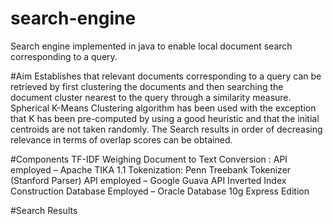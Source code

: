 # search-engine
Search engine implemented in java to enable local document search corresponding to a query.

#Aim
Establishes that relevant documents corresponding to a query can be retrieved by
first clustering the documents and then searching the document cluster nearest to the query through a similarity measure.
Spherical K-Means Clustering algorithm has been used with the exception that K has been pre-computed by using 
a good heuristic and that the initial centroids are not taken randomly. The Search results in order of decreasing 
relevance in terms of overlap scores can be obtained.

#Components
TF-IDF Weighing
Document to Text Conversion : 
API employed – Apache TIKA 1.1 
Tokenization: 
Penn Treebank Tokenizer (Stanford Parser)
API employed – Google Guava API
Inverted Index Construction
Database Employed – Oracle Database 10g Express Edition


#Search Results
